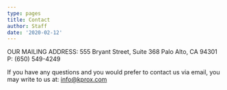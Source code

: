 ```yaml
---
type: pages
title: Contact
author: Staff
date: '2020-02-12'
---
```


OUR MAILING ADDRESS:
555 Bryant Street, Suite 368
Palo Alto, CA 94301
P: (650) 549-4249

If you have any questions and you would prefer to contact us via email, you may write to us at: <info@kprox.com>
